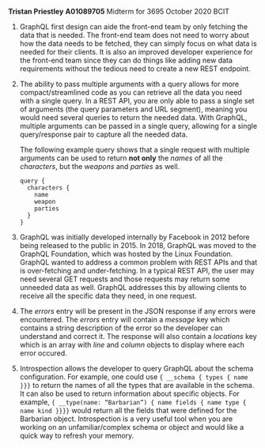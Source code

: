 **Tristan Priestley**
**A01089705**
Midterm for 3695 October 2020
BCIT

1.	GraphQL first design can aide the front-end team by only fetching the data that is needed. The front-end team does not need to worry about how the data needs to be fetched, they can simply focus on what data is needed for their clients. It is also an improved developer experience for the front-end team since they can do things like adding new data requirements without the tedious need to create a new REST endpoint.

2.	The ability to pass multiple arguments with a query allows for more compact/streamlined code as you can retrieve all the data you need with a single query. In a REST API, you are only able to pass a single set of arguments (the query parameters and URL segment), meaning you would need several queries to return the needed data. With GraphQL, multiple arguments can be passed in a single query, allowing for a single query/response pair to capture all the needed data.

    The following example query shows that a single request with multiple arguments can be used to return **not only** the *names* of all the *characters*, but the *weapons* and *parties* as well. 
    ```
    query {
      characters {
        name
        weapon
        parties
      }
    }
    ```

3.	GraphQL was initially developed internally by Facebook in 2012 before being released to the public in 2015. In 2018, GraphQL was moved to the GraphQL Foundation, which was hosted by the Linux Foundation. GraphQL wanted to address a common problem with REST APIs and that is over-fetching and under-fetching. In a typical REST API, the user may need several GET requests and those requests may return some unneeded data as well. GraphQL addresses this by allowing clients to receive all the specific data they need, in one request.

4.	The *errors* entry will be present in the JSON response if any errors were encountered. The *errors* entry will contain a *message* key which contains a string description of the error so the developer can understand and correct it. The response will also contain a *locations* key which is an array with *line* and *column* objects to display where each error occured.

5.	Introspection allows the developer to query GraphQL about the schema configuration. For example, one could use `{ __schema { types { name }}}` to return the names of all the types that are available in the schema. It can also be used to return information about specific objects. For example, 
`
{ __type(name: “Barbarian”) { name fields { name type { name kind }}}}
`
would return all the fields that were defined for the Barbarian object.
Introspection is a very useful tool when you are working on an unfamiliar/complex schema or object and would like a quick way to refresh your memory.

